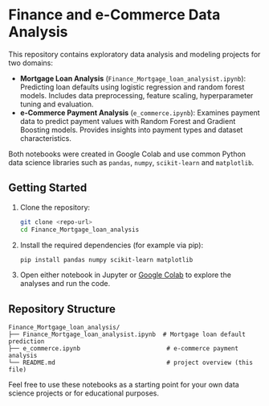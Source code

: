 # Finance and e-Commerce Data Analysis

This repository contains exploratory data analysis and modeling projects for two domains:

- **Mortgage Loan Analysis** (`Finance_Mortgage_loan_analysist.ipynb`): Predicting loan defaults using logistic regression and random forest models. Includes data preprocessing, feature scaling, hyperparameter tuning and evaluation.
- **e-Commerce Payment Analysis** (`e_commerce.ipynb`): Examines payment data to predict payment values with Random Forest and Gradient Boosting models. Provides insights into payment types and dataset characteristics.

Both notebooks were created in Google Colab and use common Python data science libraries such as `pandas`, `numpy`, `scikit-learn` and `matplotlib`.

## Getting Started

1. Clone the repository:
   ```bash
   git clone <repo-url>
   cd Finance_Mortgage_loan_analysis
   ```
2. Install the required dependencies (for example via pip):
   ```bash
   pip install pandas numpy scikit-learn matplotlib
   ```
3. Open either notebook in Jupyter or [Google Colab](https://colab.research.google.com/) to explore the analyses and run the code.

## Repository Structure

```
Finance_Mortgage_loan_analysis/
├── Finance_Mortgage_loan_analysist.ipynb  # Mortgage loan default prediction
├── e_commerce.ipynb                        # e‑commerce payment analysis
└── README.md                               # project overview (this file)
```

Feel free to use these notebooks as a starting point for your own data science projects or for educational purposes.
